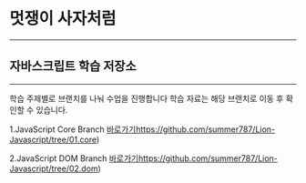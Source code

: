 
# 멋쟁이 사자처럼
---
## 자바스크립트 학습 저장소
---

학습 주제별로 브랜치를 나눠 수업을 진행합니다
학습 자료는 해당 브랜치로 이동 후 확인할 수 있습니다.

1.JavaScript Core Branch [바로가기](https://github.com/summer787/Lion-Javascript/tree/01.core)https://github.com/summer787/Lion-Javascript/tree/01.core)


2.JavaScript DOM Branch [바로가기](https://github.com/summer787/Lion-Javascript/tree/02.dom)https://github.com/summer787/Lion-Javascript/tree/02.dom)

